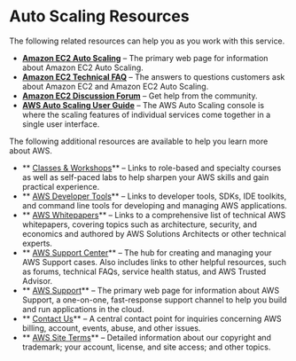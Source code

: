 # Auto Scaling Resources<a name="as-resources"></a>

The following related resources can help you as you work with this service\.
+ **[Amazon EC2 Auto Scaling](https://aws.amazon.com/ec2/autoscaling/)** – The primary web page for information about Amazon EC2 Auto Scaling\.
+ **[Amazon EC2 Technical FAQ](https://aws.amazon.com/ec2/faqs/)** – The answers to questions customers ask about Amazon EC2 and Amazon EC2 Auto Scaling\.
+ **[Amazon EC2 Discussion Forum](https://forums.aws.amazon.com/forum.jspa?forumID=30)** – Get help from the community\.
+ **[AWS Auto Scaling User Guide](https://docs.aws.amazon.com/autoscaling/plans/userguide/)** – The AWS Auto Scaling console is where the scaling features of individual services come together in a single user interface\. 

The following additional resources are available to help you learn more about AWS\.
+ ** [Classes & Workshops](https://aws.amazon.com/training/course-descriptions/)** – Links to role\-based and specialty courses as well as self\-paced labs to help sharpen your AWS skills and gain practical experience\.
+ ** [AWS Developer Tools](https://aws.amazon.com/tools/)** – Links to developer tools, SDKs, IDE toolkits, and command line tools for developing and managing AWS applications\.
+ ** [AWS Whitepapers](https://aws.amazon.com/whitepapers/)** – Links to a comprehensive list of technical AWS whitepapers, covering topics such as architecture, security, and economics and authored by AWS Solutions Architects or other technical experts\.
+ ** [AWS Support Center](https://console.aws.amazon.com/support/home#/)** – The hub for creating and managing your AWS Support cases\. Also includes links to other helpful resources, such as forums, technical FAQs, service health status, and AWS Trusted Advisor\.
+ ** [AWS Support](https://aws.amazon.com/premiumsupport/)** – The primary web page for information about AWS Support, a one\-on\-one, fast\-response support channel to help you build and run applications in the cloud\.
+ ** [Contact Us](https://aws.amazon.com/contact-us/)** – A central contact point for inquiries concerning AWS billing, account, events, abuse, and other issues\. 
+ ** [AWS Site Terms](https://aws.amazon.com/terms/)** – Detailed information about our copyright and trademark; your account, license, and site access; and other topics\.